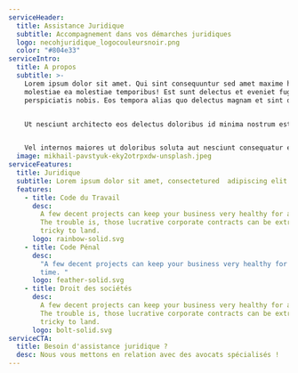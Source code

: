 ```yaml
---
serviceHeader:
  title: Assistance Juridique
  subtitle: Accompagnement dans vos démarches juridiques
  logo: necohjuridique_logocouleursnoir.png
  color: "#804e33"
serviceIntro:
  title: A propos
  subtitle: >-
    Lorem ipsum dolor sit amet. Qui sint consequuntur sed amet maxime hic autem
    molestiae ea molestiae temporibus! Est sunt delectus et eveniet fugit id
    perspiciatis nobis. Eos tempora alias quo delectus magnam et sint dolores.


    Ut nesciunt architecto eos delectus doloribus id minima nostrum est iure vitae dolorem corrupti ut internos numquam et tempore galisum. Et illo obcaecati et ipsam sequi ut tempora quibusdam et provident libero ut commodi sunt?


    Vel internos maiores ut doloribus soluta aut nesciunt consequatur et cupiditate alias qui voluptas possimus est perspiciatis sequi et tempora nostrum. Et reprehenderit impedit sed quasi dolor ea quidem cumque cum nihil aspernatur. Ut rerum atque est modi architecto sit quod nemo.
  image: mikhail-pavstyuk-eky2otrpxdw-unsplash.jpeg
serviceFeatures:
  title: Juridique
  subtitle: Lorem ipsum dolor sit amet, consectetured  adipiscing elit.
  features:
    - title: Code du Travail
      desc:
        A few decent projects can keep your business very healthy for a long time.
        The trouble is, those lucrative corporate contracts can be extremely
        tricky to land.
      logo: rainbow-solid.svg
    - title: Code Pénal
      desc:
        "A few decent projects can keep your business very healthy for a long
        time. "
      logo: feather-solid.svg
    - title: Droit des sociétés
      desc:
        A few decent projects can keep your business very healthy for a long time.
        The trouble is, those lucrative corporate contracts can be extremely
        tricky to land.
      logo: bolt-solid.svg
serviceCTA:
  title: Besoin d'assistance juridique ?
  desc: Nous vous mettons en relation avec des avocats spécialisés !
---
```

